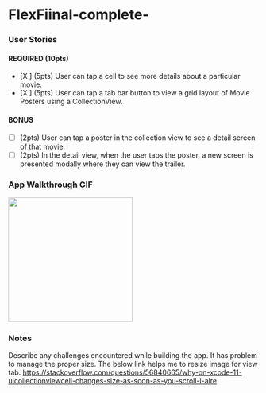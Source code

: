 # FlexFiinal-complete-

### User Stories

#### REQUIRED (10pts)
- [X ] (5pts) User can tap a cell to see more details about a particular movie.
- [X ] (5pts) User can tap a tab bar button to view a grid layout of Movie Posters using a CollectionView.

#### BONUS
- [ ] (2pts) User can tap a poster in the collection view to see a detail screen of that movie.
- [ ] (2pts) In the detail view, when the user taps the poster, a new screen is presented modally where they can view the trailer.

### App Walkthrough GIF

<img src="https://github.com/sprrp/FlexFiinal-complete-/blob/main/Flex%20Final.gif" width=250><br>

### Notes
Describe any challenges encountered while building the app.
It has problem to manage the proper size. The below link  helps me to resize image for view tab.
https://stackoverflow.com/questions/56840665/why-on-xcode-11-uicollectionviewcell-changes-size-as-soon-as-you-scroll-i-alre
